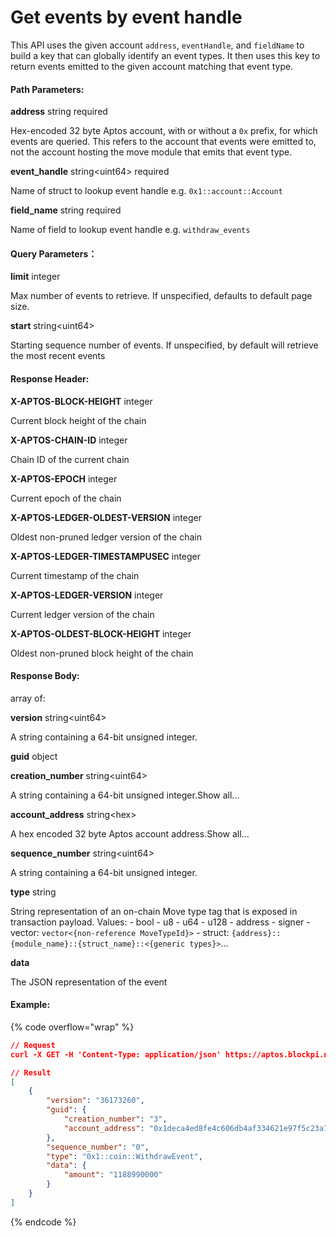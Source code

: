 # Get events by event handle

This API uses the given account `address`, `eventHandle`, and `fieldName` to build a key that can globally identify an event types. It then uses this key to return events emitted to the given account matching that event type.

#### **Path Parameters:**

**address** string required

Hex-encoded 32 byte Aptos account, with or without a `0x` prefix, for which events are queried. This refers to the account that events were emitted to, not the account hosting the move module that emits that event type.

**event\_handle** string\<uint64> required

Name of struct to lookup event handle e.g. `0x1::account::Account`

**field\_name** string required

Name of field to lookup event handle e.g. `withdraw_events`

#### Query Parameters：

**limit** integer

Max number of events to retrieve. If unspecified, defaults to default page size.

**start** string\<uint64>

Starting sequence number of events. If unspecified, by default will retrieve the most recent events

#### **Response Header:**

**X-APTOS-BLOCK-HEIGHT** integer&#x20;

Current block height of the chain

**X-APTOS-CHAIN-ID** integer&#x20;

Chain ID of the current chain

**X-APTOS-EPOCH** integer&#x20;

Current epoch of the chain

**X-APTOS-LEDGER-OLDEST-VERSION** integer&#x20;

Oldest non-pruned ledger version of the chain

**X-APTOS-LEDGER-TIMESTAMPUSEC** integer&#x20;

Current timestamp of the chain

**X-APTOS-LEDGER-VERSION** integer&#x20;

Current ledger version of the chain

**X-APTOS-OLDEST-BLOCK-HEIGHT** integer&#x20;

Oldest non-pruned block height of the chain

#### **Response Body:**

array of:

**version** string\<uint64>

A string containing a 64-bit unsigned integer.

**guid** object&#x20;

&#x20;   **creation\_number** string\<uint64>

&#x20;   A string containing a 64-bit unsigned integer.Show all...

&#x20;   **account\_address** string\<hex>

&#x20;   A hex encoded 32 byte Aptos account address.Show all...

**sequence\_number** string\<uint64>

A string containing a 64-bit unsigned integer.

**type** string

String representation of an on-chain Move type tag that is exposed in transaction payload. Values: - bool - u8 - u64 - u128 - address - signer - vector: `vector<{non-reference MoveTypeId}>` - struct: `{address}::{module_name}::{struct_name}::<{generic types}>`...

**data**

The JSON representation of the event

#### Example:

{% code overflow="wrap" %}
```json
// Request
curl -X GET -H 'Content-Type: application/json' https://aptos.blockpi.network/aptos/v1/your_api_key/v1/accounts/0x6de517a18f003625e7fba9b9dc29b310f2e3026bbeb1997b3ada9de1e3cec8d6/events//0x1%3A%3Acoin%3A%3ACoinStore%3C0x1%3A%3Aaptos_coin%3A%3AAptosCoin%3E/withdraw_events

// Result
[
    {
        "version": "36173260",
        "guid": {
            "creation_number": "3",
            "account_address": "0x1deca4ed8fe4c606db4af334621e97f5c23a7aec1a262d0d15e513aba830daee"
        },
        "sequence_number": "0",
        "type": "0x1::coin::WithdrawEvent",
        "data": {
            "amount": "1188990000"
        }
    }
]
```
{% endcode %}
